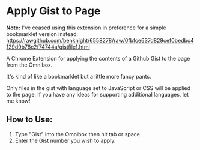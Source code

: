 # Apply Gist to Page

**Note:** I've ceased using this extension in preference for a simple bookmarklet version instead:
https://rawgithub.com/benknight/6558278/raw/0fbfce637d829cef0bedbc4129d9b78c2f74744a/gistfile1.html

A Chrome Extension for applying the contents of a Github Gist to the page from the Omnibox.

It's kind of like a bookmarklet but a little more fancy pants.

Only files in the gist with language set to JavaScript or CSS will be applied to the page.  If you have any ideas for supporting additional languages, let me know!

## How to Use:

1. Type "Gist" into the Omnibox then hit tab or space.
1. Enter the Gist number you wish to apply.
